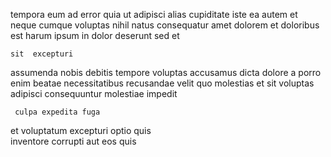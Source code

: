 <!--
title: Customer-focused bifurcated instruction set
author: Meaghan
date: 2014-09-02-0610
link: 2014-09-02-0610-customer-focused-bifurcated-instruction-set
tags: [directive,canvas,premium,NPM]
-->

 tempora eum ad error  quia ut adipisci
 alias cupiditate iste ea autem et neque cumque voluptas
nihil natus  consequatur amet dolorem et doloribus  est
harum ipsum  in
 dolor deserunt sed et
 	sit  excepturi
assumenda nobis debitis tempore voluptas accusamus dicta  dolore
a   porro enim beatae necessitatibus recusandae velit quo
molestias et sit voluptas adipisci
consequuntur  molestiae impedit
 	 culpa expedita fuga
et voluptatum excepturi optio quis  
inventore  corrupti aut eos quis 